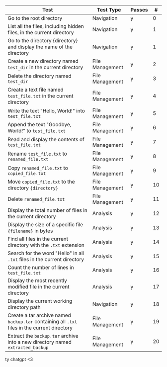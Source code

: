 | Test | Test Type | Passes | # |
|------|-----------|--------|---|
| Go to the root directory | Navigation | y | 0 |
| List all the files, including hidden files, in the current directory | Navigation | y | 1 |
| Go to the directory {directory} and display the name of the directory | Navigation | y | 1 |
| Create a new directory named `test_dir` in the current directory | File Management | y | 2 |
| Delete the directory named `test_dir` | File Management | y | 3 |
| Create a text file named `test_file.txt` in the current directory | File Management | y | 4 |
| Write the text "Hello, World!" into `test_file.txt` | File Management | y | 5 |
| Append the text "Goodbye, World!" to `test_file.txt` | File Management | y | 6 |
| Read and display the contents of `test_file.txt` | File Management | y | 7 |
| Rename `test_file.txt` to `renamed_file.txt` | File Management | y | 8 |
| Copy `renamed_file.txt` to `copied_file.txt` | File Management | y | 9 |
| Move `copied_file.txt` to the directory `{directory}` | File Management | y | 10 |
| Delete `renamed_file.txt` | File Management | y | 11 |
| Display the total number of files in the current directory | Analysis | y | 12 |
| Display the size of a specific file `{filename}` in bytes | Analysis | y | 13 |
| Find all files in the current directory with the `.txt` extension | Analysis | y | 14 |
| Search for the word "Hello" in all `.txt` files in the current directory | Analysis | y | 15 |
| Count the number of lines in `test_file.txt` | Analysis | y | 16 |
| Display the most recently modified file in the current directory | Analysis | y | 17 |
| Display the current working directory path | Navigation | y | 18 |
| Create a tar archive named `backup.tar` containing all `.txt` files in the current directory | File Management | y | 19 |
| Extract the `backup.tar` archive into a new directory named `extracted_backup` | File Management | y | 20 |

ty chatgpt <3
